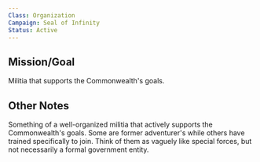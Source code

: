 ```yaml
---
Class: Organization
Campaign: Seal of Infinity
Status: Active
---
```

## Mission/Goal
Militia that supports the Commonwealth's goals.
## Other Notes
Something of a well-organized militia that actively supports the Commonwealth's goals. Some are former adventurer's while others have trained specifically to join. Think of them as vaguely like special forces, but not necessarily a formal government entity.